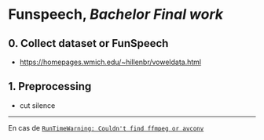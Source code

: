 # Funspeech, *Bachelor Final work* 

## 0. Collect dataset or FunSpeech
* https://homepages.wmich.edu/~hillenbr/voweldata.html
## 1. Preprocessing
* cut silence

---
En cas de [`RunTimeWarning: Couldn't find ffmpeg or avconv`](http://blog.gregzaal.com/how-to-install-ffmpeg-on-windows/)

